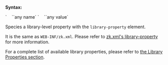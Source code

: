 **Syntax:**

<library-property>  
`    `<name>`any name`</name>  
`    `<value>`any value`</value>  
</library-property>

Species a library-level property with the `library-property` element.

It is the same as `WEB-INF/zk.xml`. Please refer to [zk.xml's library-property]({{site.baseUrl}}/zk_config_ref/The_library-property_Element)
for more information.

For a complete list of available library properties, please refer to
[the Library Properties section]({{site.baseUrl}}/zk_config_ref/The_Library_Properties).


